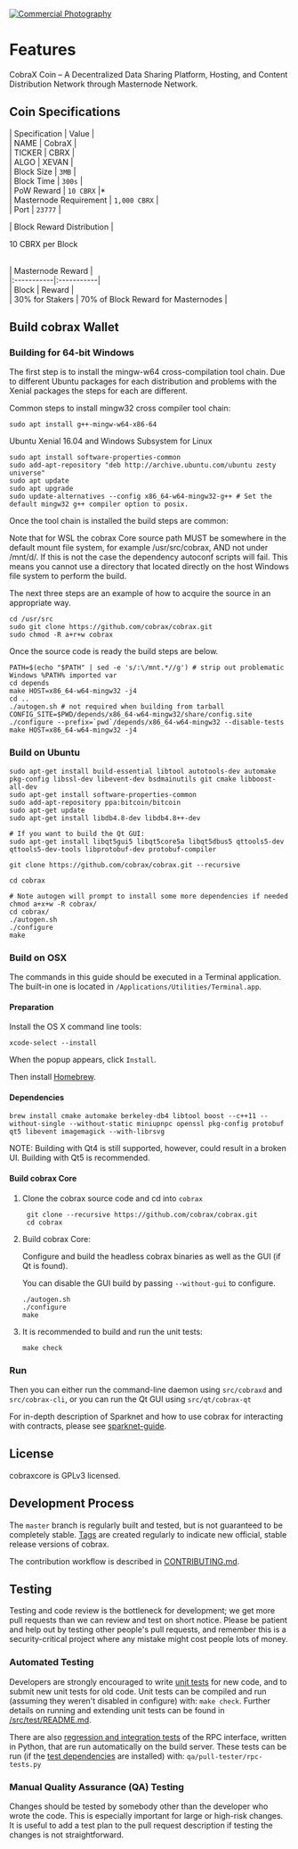 <a href="http://www.freeimagehosting.net/commercial-photography/"><img src="https://i.imgur.com/qXDNFxL.png" alt="Commercial Photography"></a>

Features
=============

CobraX Coin – A Decentralized Data Sharing Platform, Hosting, and Content Distribution Network through Masternode Network.

## Coin Specifications

| Specification | Value | <br>
| NAME | CobraX |<br>
| TICKER | CBRX |<br>
| ALGO   | XEVAN |<br>
| Block Size | `3MB` |<br>
| Block Time | `300s` |<br>
| PoW Reward | `10 CBRX` |*<br>
| Masternode Requirement | `1,000 CBRX` |<br>
| Port | `23777` |
  
  
| Block Reward Distribution | </br>

10 CBRX per Block


</br>
| Masternode Reward |</br>
|:-----------|:-----------|</br>
| Block | Reward |</br>
| 30% for Stakers  | 70% of Block Reward for Masternodes |</br>



Build cobrax Wallet
----------

### Building for 64-bit Windows

The first step is to install the mingw-w64 cross-compilation tool chain. Due to different Ubuntu packages for each distribution and problems with the Xenial packages the steps for each are different.

Common steps to install mingw32 cross compiler tool chain:

    sudo apt install g++-mingw-w64-x86-64
    
Ubuntu Xenial 16.04 and Windows Subsystem for Linux

    sudo apt install software-properties-common
    sudo add-apt-repository "deb http://archive.ubuntu.com/ubuntu zesty universe"
    sudo apt update
    sudo apt upgrade
    sudo update-alternatives --config x86_64-w64-mingw32-g++ # Set the default mingw32 g++ compiler option to posix.
    
Once the tool chain is installed the build steps are common:

Note that for WSL the cobrax Core source path MUST be somewhere in the default mount file system, for example /usr/src/cobrax, AND not under /mnt/d/. If this is not the case the dependency autoconf scripts will fail. This means you cannot use a directory that located directly on the host Windows file system to perform the build.

The next three steps are an example of how to acquire the source in an appropriate way.

    cd /usr/src
    sudo git clone https://github.com/cobrax/cobrax.git
    sudo chmod -R a+r+w cobrax
    
Once the source code is ready the build steps are below.

    PATH=$(echo "$PATH" | sed -e 's/:\/mnt.*//g') # strip out problematic Windows %PATH% imported var
    cd depends
    make HOST=x86_64-w64-mingw32 -j4
    cd ..
    ./autogen.sh # not required when building from tarball
    CONFIG_SITE=$PWD/depends/x86_64-w64-mingw32/share/config.site 
    ./configure --prefix=`pwd`/depends/x86_64-w64-mingw32 --disable-tests
    make HOST=x86_64-w64-mingw32 -j4

### Build on Ubuntu

    sudo apt-get install build-essential libtool autotools-dev automake pkg-config libssl-dev libevent-dev bsdmainutils git cmake libboost-all-dev
    sudo apt-get install software-properties-common
    sudo add-apt-repository ppa:bitcoin/bitcoin
    sudo apt-get update
    sudo apt-get install libdb4.8-dev libdb4.8++-dev

    # If you want to build the Qt GUI:
    sudo apt-get install libqt5gui5 libqt5core5a libqt5dbus5 qttools5-dev qttools5-dev-tools libprotobuf-dev protobuf-compiler

    git clone https://github.com/cobrax/cobrax.git --recursive
    
    cd cobrax

    # Note autogen will prompt to install some more dependencies if needed
    chmod a+x+w -R cobrax/
    cd cobrax/
    ./autogen.sh
    ./configure 
    make

### Build on OSX

The commands in this guide should be executed in a Terminal application.
The built-in one is located in `/Applications/Utilities/Terminal.app`.

#### Preparation

Install the OS X command line tools:

`xcode-select --install`

When the popup appears, click `Install`.

Then install [Homebrew](https://brew.sh).

#### Dependencies

    brew install cmake automake berkeley-db4 libtool boost --c++11 --without-single --without-static miniupnpc openssl pkg-config protobuf qt5 libevent imagemagick --with-librsvg

NOTE: Building with Qt4 is still supported, however, could result in a broken UI. Building with Qt5 is recommended.

#### Build cobrax Core

1. Clone the cobrax source code and cd into `cobrax`

        git clone --recursive https://github.com/cobrax/cobrax.git
        cd cobrax

2.  Build cobrax Core:

    Configure and build the headless cobrax binaries as well as the GUI (if Qt is found).

    You can disable the GUI build by passing `--without-gui` to configure.

        ./autogen.sh
        ./configure
        make

3.  It is recommended to build and run the unit tests:

        make check

### Run

Then you can either run the command-line daemon using `src/cobraxd` and `src/cobrax-cli`, or you can run the Qt GUI using `src/qt/cobrax-qt`

For in-depth description of Sparknet and how to use cobrax for interacting with contracts, please see [sparknet-guide](doc/sparknet-guide.md).

License
-------

cobraxcore is GPLv3 licensed.

Development Process
-------------------

The `master` branch is regularly built and tested, but is not guaranteed to be
completely stable. [Tags](https://github.com/cobrax/cobrax/tags) are created
regularly to indicate new official, stable release versions of cobrax.

The contribution workflow is described in [CONTRIBUTING.md](CONTRIBUTING.md).


Testing
-------

Testing and code review is the bottleneck for development; we get more pull
requests than we can review and test on short notice. Please be patient and help out by testing
other people's pull requests, and remember this is a security-critical project where any mistake might cost people
lots of money.

### Automated Testing

Developers are strongly encouraged to write [unit tests](src/test/README.md) for new code, and to
submit new unit tests for old code. Unit tests can be compiled and run
(assuming they weren't disabled in configure) with: `make check`. Further details on running
and extending unit tests can be found in [/src/test/README.md](/src/test/README.md).

There are also [regression and integration tests](/qa) of the RPC interface, written
in Python, that are run automatically on the build server.
These tests can be run (if the [test dependencies](/qa) are installed) with: `qa/pull-tester/rpc-tests.py`

### Manual Quality Assurance (QA) Testing

Changes should be tested by somebody other than the developer who wrote the
code. This is especially important for large or high-risk changes. It is useful
to add a test plan to the pull request description if testing the changes is
not straightforward.
